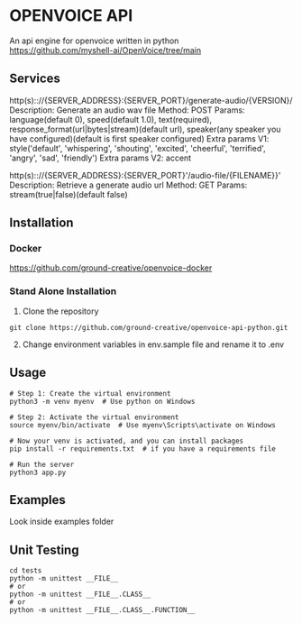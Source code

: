 # OPENVOICE API

An api engine for openvoice written in python<br />
https://github.com/myshell-ai/OpenVoice/tree/main

## Services

http(s):://{SERVER_ADDRESS}:{SERVER_PORT}/generate-audio/{VERSION}/
Description: Generate an audio wav file
Method: POST 
Params: language(default 0), speed(default 1.0), text(required), response_format(url|bytes|stream)(default url), speaker(any speaker you have configured)(default is first speaker configured)
Extra params V1: style('default', 'whispering', 'shouting', 'excited', 'cheerful', 'terrified', 'angry', 'sad', 'friendly')
Extra params V2: accent

http(s):://{SERVER_ADDRESS}:{SERVER_PORT}'/audio-file/{FILENAME}}'
Description: Retrieve a generate audio url
Method: GET
Params: stream(true|false)(default false)


## Installation

### Docker

https://github.com/ground-creative/openvoice-docker

### Stand Alone Installation

1) Clone the repository
```
git clone https://github.com/ground-creative/openvoice-api-python.git
```

2) Change environment variables in env.sample file and rename it to .env

## Usage

```
# Step 1: Create the virtual environment
python3 -m venv myenv  # Use python on Windows

# Step 2: Activate the virtual environment
source myenv/bin/activate  # Use myenv\Scripts\activate on Windows

# Now your venv is activated, and you can install packages
pip install -r requirements.txt  # if you have a requirements file

# Run the server
python3 app.py
```

## Examples

Look inside examples folder

## Unit Testing

```
cd tests
python -m unittest __FILE__
# or
python -m unittest __FILE__.CLASS__
# or
python -m unittest __FILE__.CLASS__.FUNCTION__
```
